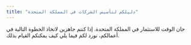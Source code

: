 ```yaml
---
title: "دليلكم لتأسيس الشركات في المملكة المتحدة"
---
```


حان الوقت للاستثمار في المملكة المتحدة. إذا كنتم جاهزين لاتخاذ الخطوة التالية في أعمالكم، نورد لكم فيما يلي كيف يمكنكم القيام بذلك.
